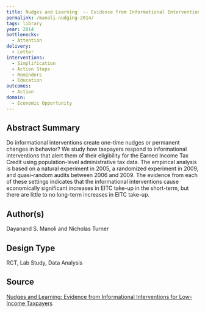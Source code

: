 ```yaml
---
title: Nudges and Learning  -- Evidence from Informational Interventions for Low-Income Taxpayers
permalink: /manoli-nudging-2014/
tags: library 
year: 2014
bottlenecks: 
  - Attention 
delivery: 
  - Letter 
interventions: 
  - Simplification 
  - Action Steps 
  - Reminders  
  - Education 
outcomes:  
  - Action 
domain: 
  - Economic Opportunity
---
```

## Abstract Summary

Do informational interventions create one-time nudges or permanent changes in behavior? We study how taxpayers respond to informational interventions that alert them of their eligibility for the Earned Income Tax Credit using population-level administrative tax data. The empirical analysis is based on a natural experiment in 2005, a randomized experiment in 2009, and quasi-random audits between 2006 and 2009. The evidence from each of these settings indicates that the informational interventions cause economically significant increases in EITC take-up in the short-term, but there are little to no long-term increases in EITC take-up.

## Author(s)

Dayanand S. Manoli and Nicholas Turner

## Design Type

RCT, Lab Study, Data Analysis

## Source

<a href="http://www.daymanoli.com/wp-content/uploads/2015/03/Manoli_Turner.pdf">Nudges and Learning: Evidence from Informational Interventions for Low-Income Taxpayers</a>
